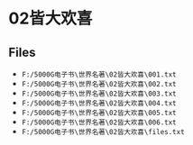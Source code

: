 # 02皆大欢喜

## Files

- `F:/5000G电子书\世界名著\02皆大欢喜\001.txt`
- `F:/5000G电子书\世界名著\02皆大欢喜\002.txt`
- `F:/5000G电子书\世界名著\02皆大欢喜\003.txt`
- `F:/5000G电子书\世界名著\02皆大欢喜\004.txt`
- `F:/5000G电子书\世界名著\02皆大欢喜\005.txt`
- `F:/5000G电子书\世界名著\02皆大欢喜\006.txt`
- `F:/5000G电子书\世界名著\02皆大欢喜\files.txt`
